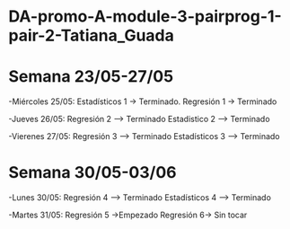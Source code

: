 # DA-promo-A-module-3-pairprog-1-pair-2-Tatiana_Guada

# Semana 23/05-27/05
-Miércoles 25/05:
Estadísticos 1 -> Terminado.
Regresión 1 -> Terminado

-Jueves 26/05:
Regresión 2 --> Terminado
Estadistico 2 --> Terminado

-Vierenes 27/05:
Regresión 3 --> Terminado
Estadísticos 3 --> Terminado

# Semana 30/05-03/06
-Lunes 30/05:
Regresión 4 --> Terminado
Estadísticos 4 --> Terminado

-Martes 31/05:
Regresión 5 ->Empezado
Regresión 6-> Sin tocar
